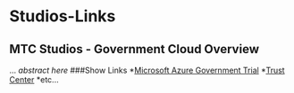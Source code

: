 # Studios-Links
## MTC Studios - Government Cloud Overview
... *abstract here*
###Show Links
*[Microsoft Azure Government Trial](http://aka.ms/azuregovttrial)
*[Trust Center](http://www.microsoft.com)
*etc...
